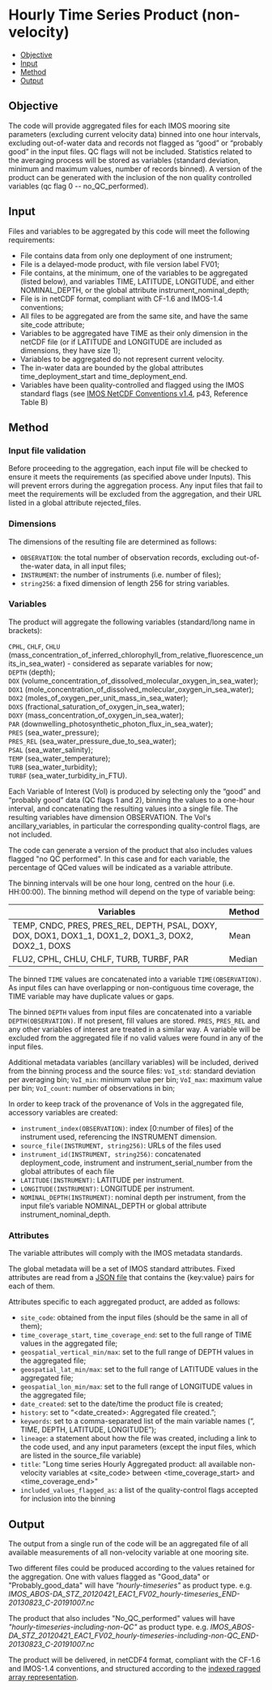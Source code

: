# Hourly Time Series Product (non-velocity)

- [Objective](#objective)
- [Input](#input)
- [Method](#method)
- [Output](#output)



## Objective

The code will provide aggregated files for each IMOS mooring site parameters (excluding current velocity data) binned into one hour intervals, excluding out-of-water data and records not flagged as “good” or “probably good” in the input files. QC flags will not be included. Statistics related to the averaging process will be stored as variables (standard deviation, minimum and maximum values, number of records binned). A version of the product can be generated with the inclusion of the non quality controlled variables (qc flag 0 -- no_QC_performed).


## Input


Files and variables to be aggregated by this code will meet the following requirements:

- File contains data from only one deployment of one instrument;
- File is a delayed-mode product, with file version label FV01;
- File contains, at the minimum, one of the variables to be aggregated (listed below), and variables TIME, LATITUDE, LONGITUDE, and either NOMINAL_DEPTH, or the global attribute instrument_nominal_depth;
- File is in netCDF format, compliant with CF-1.6 and IMOS-1.4 conventions;
- All files to be aggregated are from the same site, and have the same site_code attribute;
- Variables to be aggregated have TIME as their only dimension in the netCDF file  (or if LATITUDE and LONGITUDE are included as dimensions, they have size 1);
- Variables to be aggregated do not represent current velocity.
- The in-water data are bounded by the global attributes time_deployment_start and time_deployment_end.
- Variables have been quality-controlled and flagged using the IMOS standard flags (see [IMOS NetCDF Conventions v1.4](https://s3-ap-southeast-2.amazonaws.com/content.aodn.org.au/Documents/IMOS/Conventions/IMOS_NetCDF_Conventions.pdf), p43, Reference Table B)


## Method

### Input file validation

Before proceeding to the aggregation, each input file will be checked to ensure it meets the requirements (as specified above under Inputs). This will prevent errors during the aggregation process. Any input files that fail to meet the requirements will be excluded from the aggregation, and their URL listed in a global attribute rejected_files. 

### Dimensions

The dimensions of the resulting file  are determined as follows:

- `OBSERVATION`:  the total number of observation records, excluding out-of-the-water data, in all input files;
- `INSTRUMENT`: the number of instruments (i.e. number of files); 
- `string256`: a fixed dimension of length 256 for string variables.


### Variables

The product will aggregate the following variables (standard/long name in brackets):

`CPHL`, `CHLF`, `CHLU` (mass_concentration_of_inferred_chlorophyll_from_relative_fluorescence_units_in_sea_water) - considered as separate variables for now;  
`DEPTH` (depth);  
`DOX`   (volume_concentration_of_dissolved_molecular_oxygen_in_sea_water);   
`DOX1`  (mole_concentration_of_dissolved_molecular_oxygen_in_sea_water);   
`DOX2`  (moles_of_oxygen_per_unit_mass_in_sea_water);  
`DOXS`  (fractional_saturation_of_oxygen_in_sea_water);  
`DOXY`  (mass_concentration_of_oxygen_in_sea_water);  
`PAR`   (downwelling_photosynthetic_photon_flux_in_sea_water);  
`PRES`  (sea_water_pressure);  
`PRES_REL`  (sea_water_pressure_due_to_sea_water);  
`PSAL`  (sea_water_salinity);  
`TEMP`  (sea_water_temperature);  
`TURB`  (sea_water_turbidity);   
`TURBF`  (sea_water_turbidity_in_FTU).

Each Variable of Interest (VoI) is produced by selecting only the “good” and “probably good” data (QC flags 1 and 2), binning the values to a one-hour interval, and concatenating the resulting values into a single file. The resulting variables have dimension OBSERVATION. The VoI's ancillary_variables, in particular the corresponding quality-control flags, are not included. 

The code can generate a version of the product that also includes values flagged "no QC performed". In this case and for each variable, the percentage of QCed values will be indicated as a variable attribute.

The binning intervals will be one hour long, centred on the hour (i.e. HH:00:00). The binning method will depend on the type of variable being:

| Variables | Method | 
|-----------|--------|
| TEMP, CNDC, PRES, PRES_REL,  DEPTH, PSAL, DOXY, DOX, DOX1, DOX1_1, DOX1_2, DOX1_3, DOX2, DOX2_1, DOXS | Mean | 
| FLU2, CPHL, CHLU, CHLF, TURB, TURBF, PAR | Median | 

The binned `TIME` values are concatenated into a variable `TIME(OBSERVATION)`.  As input files can have overlapping or non-contiguous time coverage, the TIME variable may have duplicate values or gaps.

The binned `DEPTH` values from input files are concatenated into a variable `DEPTH(OBSERVATION)`. If not present, fill values are stored. `PRES`, `PRES_REL` and any other variables of interest are treated in a similar way. A variable will be excluded from the aggregated file if no valid values were found in any of the input files.

Additional metadata variables (ancillary variables) will be included, derived from the binning process and the source files: 
`VoI_std`: standard deviation per averaging bin;
`VoI_min`: minimum value per bin;
`VoI_max`: maximum value per bin;
`VoI_count`: number of observations in bin;

In order to keep track of the provenance of VoIs in the aggregated file, accessory variables are created:

- `instrument_index(OBSERVATION)`: index [0:number of files] of the instrument used, referencing the INSTRUMENT dimension.
- `source_file(INSTRUMENT, string256)`: URLs of the files used
- `instrument_id(INSTRUMENT, string256)`: concatenated deployment_code, instrument and instrument_serial_number from the global attributes of each file
- `LATITUDE(INSTRUMENT)`: LATITUDE per instrument.
- `LONGITUDE(INSTRUMENT)`: LONGITUDE per instrument.
- `NOMINAL_DEPTH(INSTRUMENT)`: nominal depth per instrument, from the input file’s variable NOMINAL_DEPTH or global attribute instrument_nominal_depth.


### Attributes

The variable attributes will comply with the IMOS metadata standards.

The global metadata will be a set of IMOS standard attributes. Fixed attributes are read from a [JSON file](https://github.com/aodn/python-aodntools/blob/master/aodntools/timeseries_products/hourly_timeseries_template.json) that contains the {key:value} pairs for each of them.

Attributes specific to each aggregated product, are added as follows:

- `site_code`: obtained from the input files (should be the same in all of them);
- `time_coverage_start`, `time_coverage_end`: set to the full range of TIME values in the aggregated file;
- `geospatial_vertical_min/max`: set to the full range of DEPTH values in the aggregated file;
- `geospatial_lat_min/max`: set to the full range of LATITUDE values in the aggregated file;
- `geospatial_lon_min/max`: set to the full range of LONGITUDE values in the aggregated file;
- `date_created`: set to the date/time the product file is created;
- `history`: set to “<date_created>: Aggregated file created.”;
- `keywords`: set to a comma-separated list of the main variable names (“<VoI>, TIME, DEPTH, LATITUDE, LONGITUDE”);
- `lineage`: a statement about how the file was created, including a link to the code used, and any input parameters (except the input files, which are listed in the source_file variable)
- `title`: "Long time series Hourly Aggregated product: all available non-velocity variables at <site_code> between <time_coverage_start> and <time_coverage_end>"
- `included_values_flagged_as`: a list of the quality-control flags accepted for inclusion into the binning

## Output

The output from a single run of the code will be an aggregated file of all available measurements of all non-velocity variable at one mooring site.

Two different files could be produced according to the values retained for the aggregation. One with values flagged as "Good_data" or "Probably_good_data" will have *"hourly-timeseries"* as product type. 
e.g. *IMOS_ABOS-DA_STZ_20120421_EAC1_FV02_hourly-timeseries_END-20130823_C-20191007.nc* 

The product that also includes "No_QC_performed" values will have *"hourly-timeseries-including-non-QC"* as product type. 
e.g. *IMOS_ABOS-DA_STZ_20120421_EAC1_FV02_hourly-timeseries-including-non-QC_END-20130823_C-20191007.nc*


The product will be delivered, in netCDF4 format, compliant with the CF-1.6 and IMOS-1.4 conventions, and
structured according to the [indexed ragged array representation](http://cfconventions.org/cf-conventions/v1.6.0/cf-conventions.html#_indexed_ragged_array_representation).
